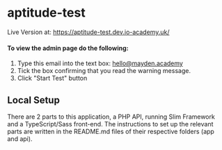 # aptitude-test
Live Version at: https://aptitude-test.dev.io-academy.uk/ 

#### To view the admin page do the following: 
1. Type this email into the text box: hello@mayden.academy
2. Tick the box confirming that you read the warning message.
3. Click "Start Test" button

## Local Setup
There are 2 parts to this application, a PHP API, running Slim Framework and a TypeScript/Sass front-end. The instructions to set up the relevant parts are written in the README.md files of their respective folders (app and api).
